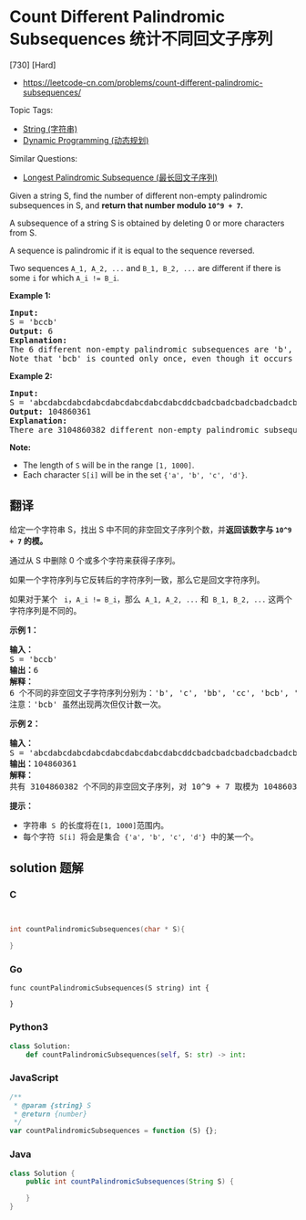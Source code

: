 # Count Different Palindromic Subsequences 统计不同回文子序列

[730] [Hard]

- https://leetcode-cn.com/problems/count-different-palindromic-subsequences/

Topic Tags:

- [String (字符串)](https://leetcode-cn.com/tag/string/)
- [Dynamic Programming (动态规划)](https://leetcode-cn.com/tag/dynamic-programming/)

Similar Questions:

- [Longest Palindromic Subsequence (最长回文子序列)](https://leetcode-cn.com/problems/longest-palindromic-subsequence/)

Given a string S, find the number of different non-empty palindromic subsequences in S, and **return that number modulo `10^9 + 7`.**

A subsequence of a string S is obtained by deleting 0 or more characters from S.

A sequence is palindromic if it is equal to the sequence reversed.

Two sequences `A_1, A_2, ...` and `B_1, B_2, ...` are different if there is some `i` for which `A_i != B_i`.

**Example 1:**

<pre><b>Input:</b> 
S = 'bccb'
<b>Output:</b> 6
<b>Explanation:</b> 
The 6 different non-empty palindromic subsequences are 'b', 'c', 'bb', 'cc', 'bcb', 'bccb'.
Note that 'bcb' is counted only once, even though it occurs twice.
</pre>

**Example 2:**

<pre><b>Input:</b> 
S = 'abcdabcdabcdabcdabcdabcdabcdabcddcbadcbadcbadcbadcbadcbadcbadcba'
<b>Output:</b> 104860361
<b>Explanation:</b> 
There are 3104860382 different non-empty palindromic subsequences, which is 104860361 modulo 10^9 + 7.
</pre>

**Note:**

- The length of `S` will be in the range `[1, 1000]`.
- Each character `S[i]` will be in the set `{'a', 'b', 'c', 'd'}`.

## 翻译

给定一个字符串 S，找出 S 中不同的非空回文子序列个数，并**返回该数字与 `10^9 + 7` 的模。**

通过从 S 中删除 0 个或多个字符来获得子序列。

如果一个字符序列与它反转后的字符序列一致，那么它是回文字符序列。

如果对于某个   `i`，`A_i != B_i`，那么  `A_1, A_2, ...` 和  `B_1, B_2, ...` 这两个字符序列是不同的。

**示例 1：**

<pre><strong>输入：</strong>
S = 'bccb'
<strong>输出：</strong>6
<strong>解释：</strong>
6 个不同的非空回文子字符序列分别为：'b', 'c', 'bb', 'cc', 'bcb', 'bccb'。
注意：'bcb' 虽然出现两次但仅计数一次。
</pre>

**示例 2：**

<pre><strong>输入：</strong>
S = 'abcdabcdabcdabcdabcdabcdabcdabcddcbadcbadcbadcbadcbadcbadcbadcba'
<strong>输出：</strong>104860361
<strong>解释：</strong>
共有 3104860382 个不同的非空回文子序列，对 10^9 + 7 取模为 104860361。
</pre>

**提示：**

- 字符串  `S`  的长度将在`[1, 1000]`范围内。
- 每个字符  `S[i]`  将会是集合  `{'a', 'b', 'c', 'd'}`  中的某一个。

## solution 题解

### C

```c


int countPalindromicSubsequences(char * S){

}


```

### Go

```golang
func countPalindromicSubsequences(S string) int {

}
```

### Python3

```python
class Solution:
    def countPalindromicSubsequences(self, S: str) -> int:

```

### JavaScript

```javascript
/**
 * @param {string} S
 * @return {number}
 */
var countPalindromicSubsequences = function (S) {};
```

### Java

```java
class Solution {
    public int countPalindromicSubsequences(String S) {

    }
}
```
